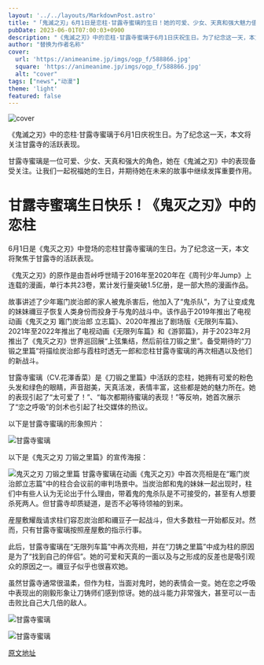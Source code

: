 ```yaml
---
layout: '../../layouts/MarkdownPost.astro'
title: "「鬼滅之刃」6月1日是恋柱·甘露寺蜜璃的生日！她的可爱、少女、天真和强大魅力值得关注"
pubDate: 2023-06-01T07:00:03+0900
description: "《鬼滅之刃》中的恋柱·甘露寺蜜璃于6月1日庆祝生日。为了纪念这一天，本文将关注甘露寺的活跃表现。"
author: "替换为作者名称"
cover:
  url: 'https://animeanime.jp/imgs/ogp_f/588866.jpg'
  square: 'https://animeanime.jp/imgs/ogp_f/588866.jpg'
  alt: "cover"
tags: ["news","动漫"]
theme: 'light'
featured: false
---
```


![cover](https://animeanime.jp/imgs/ogp_f/588866.jpg)

《鬼滅之刃》中的恋柱·甘露寺蜜璃于6月1日庆祝生日。为了纪念这一天，本文将关注甘露寺的活跃表现。

甘露寺蜜璃是一位可爱、少女、天真和强大的角色，她在《鬼滅之刃》中的表现备受关注。让我们一起祝福她的生日，并期待她在未来的故事中继续发挥重要作用。

# 甘露寺蜜璃生日快乐！《鬼灭之刃》中的恋柱

6月1日是《鬼灭之刃》中登场的恋柱甘露寺蜜璃的生日。为了纪念这一天，本文将聚焦于甘露寺的活跃表现。

《鬼灭之刃》的原作是由吾峠呼世晴于2016年至2020年在《周刊少年Jump》上连载的漫画，单行本共23卷，累计发行量突破1.5亿册，是一部大热的漫画作品。

故事讲述了少年竈门炭治郎的家人被鬼杀害后，他加入了“鬼杀队”，为了让变成鬼的妹妹禰豆子恢复人类身份而投身于与鬼的战斗中。该作品于2019年推出了电视动画《鬼灭之刃 竈门炭治郎 立志篇》、2020年推出了剧场版《无限列车篇》、2021年至2022年推出了电视动画《无限列车篇》和《游郭篇》，并于2023年2月推出了《鬼灭之刃》世界巡回展“上弦集结，然后前往刀锻之里”。备受期待的“刀锻之里篇”将描绘炭治郎与霞柱时透无一郎和恋柱甘露寺蜜璃的再次相遇以及他们的新战斗。

甘露寺蜜璃（CV.花澤香菜）是《刀锻之里篇》中活跃的恋柱，她拥有可爱的粉色头发和绿色的眼睛，声音甜美，天真活泼，表情丰富，这些都是她的魅力所在。她的表现引起了“太可爱了！”、“每次都期待蜜璃的表现！”等反响，她首次展示了“恋之呼吸”的剑术也引起了社交媒体的热议。

以下是甘露寺蜜璃的形象照片：

![甘露寺蜜璃](https://animeanime.jp/imgs/zoom/588868.jpg)

以下是《鬼灭之刃 刀锻之里篇》的宣传海报：

![鬼灭之刃 刀锻之里篇](https://animeanime.jp/imgs/zoom/588850.jpg)
甘露寺蜜璃在动画《鬼灭之刃》中首次亮相是在“竈门炭治郎立志篇”中的柱合会议前的审判场景中。当炭治郎和鬼的妹妹一起出现时，柱们中有些人认为无论出于什么理由，带着鬼的鬼杀队是不可接受的，甚至有人想要杀死两人。但甘露寺却质疑道，是否不必等待领袖的到来。

産屋敷耀哉请求柱们容忍炭治郎和禰豆子一起战斗，但大多数柱一开始都反对。然而，只有甘露寺蜜璃按照産屋敷的指示行事。

此后，甘露寺蜜璃在“无限列车篇”中再次亮相，并在“刀铸之里篇”中成为柱的原因是为了“找到自己的伴侣”。她的可爱和天真的一面以及与之形成的反差也是吸引观众的原因之一。禰豆子似乎也很喜欢她。

虽然甘露寺通常很温柔，但作为柱，当面对鬼时，她的表情会一变。她在恋之呼吸中表现出的刚毅形象让刀铸师们感到惊讶。她的战斗能力非常强大，甚至可以一击击败比自己大几倍的敌人。

![甘露寺蜜璃](https://animeanime.jp/imgs/zoom/588869.jpg)

![甘露寺蜜璃](https://animeanime.jp/imgs/zoom/588867.jpg)

[原文地址](https://animeanime.jp/article/2023/06/01/77670.html)